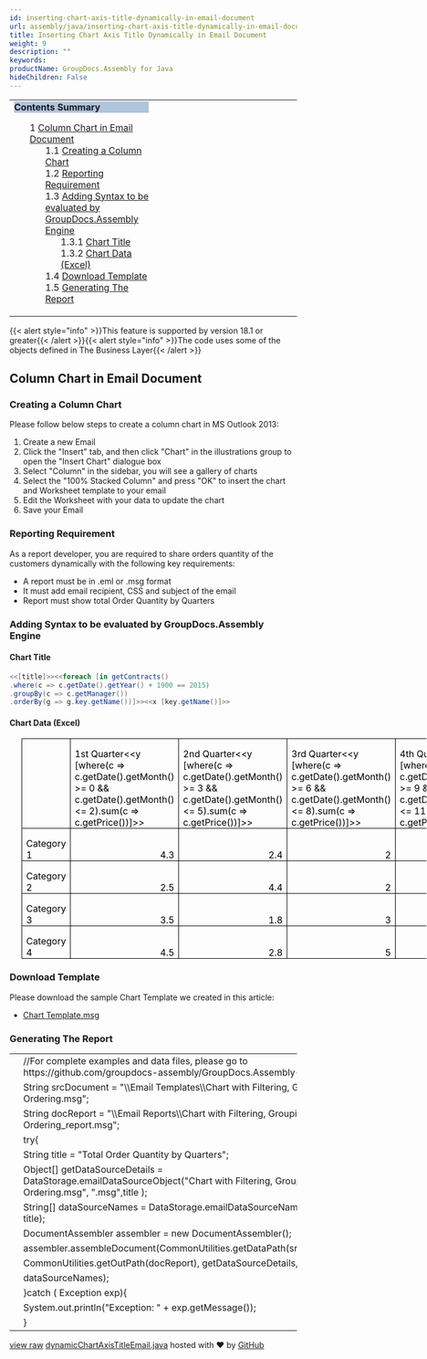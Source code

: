 ```yaml
---
id: inserting-chart-axis-title-dynamically-in-email-document
url: assembly/java/inserting-chart-axis-title-dynamically-in-email-document
title: Inserting Chart Axis Title Dynamically in Email Document
weight: 9
description: ""
keywords: 
productName: GroupDocs.Assembly for Java
hideChildren: False
---
```

<table class="sectionMacro" border="0" cellpadding="5" cellspacing="0" width="100%"><tbody><tr><td valign="top" width="50%"><div class="panel" style="border-top-width: 1px; border-right-width: 1px; border-bottom-width: 1px; border-left-width: 1px;"><div class="panelHeader" style="border-bottom-width: 1px; background-color: rgb(176, 196, 222);"><b>Contents Summary</b></div><div class="panelContent"><style type="text/css">div.rbtoc1590607144834 { padding-top: 0px; padding-right: 0px; padding-bottom: 0px; padding-left: 0px; }div.rbtoc1590607144834 ul { list-style-type: none; list-style-image: none; margin-left: 0px; }div.rbtoc1590607144834 li { margin-left: 0px; padding-left: 0px; }</style><div class="toc rbtoc1590607144834"><ul class="toc-indentation"><li><span class="TOCOutline">1</span> <a href="#InsertingChartAxisTitleDynamicallyinEmailDocument-ColumnChartinEmailDocument">Column Chart in Email Document</a><ul class="toc-indentation"><li><span class="TOCOutline">1.1</span> <a href="#InsertingChartAxisTitleDynamicallyinEmailDocument-CreatingaColumnChart">Creating a Column Chart</a></li><li><span class="TOCOutline">1.2</span> <a href="#InsertingChartAxisTitleDynamicallyinEmailDocument-ReportingRequirement">Reporting Requirement</a></li><li><span class="TOCOutline">1.3</span> <a href="#InsertingChartAxisTitleDynamicallyinEmailDocument-AddingSyntaxtobeevaluatedbyGroupDocs.AssemblyEngine">Adding Syntax to be evaluated by GroupDocs.Assembly Engine</a><ul class="toc-indentation"><li><span class="TOCOutline">1.3.1</span> <a href="#InsertingChartAxisTitleDynamicallyinEmailDocument-ChartTitle">Chart Title</a></li><li><span class="TOCOutline">1.3.2</span> <a href="#InsertingChartAxisTitleDynamicallyinEmailDocument-ChartData(Excel)">Chart Data (Excel)</a></li></ul></li><li><span class="TOCOutline">1.4</span> <a href="#InsertingChartAxisTitleDynamicallyinEmailDocument-DownloadTemplate">Download Template</a></li><li><span class="TOCOutline">1.5</span> <a href="#InsertingChartAxisTitleDynamicallyinEmailDocument-GeneratingTheReport">Generating The Report</a></li></ul></li></ul></div></div></div></td><td valign="top" width="15%">&nbsp;</td><td valign="top" width="35%">&nbsp;</td></tr></tbody></table>

{{< alert style="info" >}}This feature is supported by version 18.1 or greater{{< /alert >}}{{< alert style="info" >}}The code uses some of the objects defined in The Business Layer{{< /alert >}}

## Column Chart in Email Document

### Creating a Column Chart

Please follow below steps to create a column chart in MS Outlook 2013:

1.  Create a new Email
2.  Click the "Insert" tab, and then click "Chart" in the illustrations group to open the "Insert Chart" dialogue box
3.  Select "Column" in the sidebar, you will see a gallery of charts
4.  Select the "100% Stacked Column" and press "OK" to insert the chart and Worksheet template to your email
5.  Edit the Worksheet with your data to update the chart
6.  Save your Email

### Reporting Requirement

As a report developer, you are required to share orders quantity of the customers dynamically with the following key requirements:

*   A report must be in .eml or .msg format
*   It must add email recipient, CSS and subject of the email
*   Report must show total Order Quantity by Quarters

### Adding Syntax to be evaluated by GroupDocs.Assembly Engine

#### Chart Title

```csharp
<<[title]>><<foreach [in getContracts()
.where(c => c.getDate().getYear() + 1900 == 2015)
.groupBy(c => c.getManager())
.orderBy(g => g.key.getName())]>><<x [key.getName()]>>

```

#### Chart Data (Excel)

<table border="1" cellspacing="0" cellpadding="0" width="710" style="width: 532.45pt; margin-left: 15.75pt; border-collapse: collapse; border-top-color: initial; border-top-style: none; border-top-width: initial; border-right-color: initial; border-right-style: none; border-right-width: initial; border-bottom-color: initial; border-bottom-style: none; border-bottom-width: initial; border-left-color: initial; border-left-style: none; border-left-width: initial;"><tbody><tr><td width="98" valign="top" style="width: 73.65pt; border-top-color: windowtext; border-top-style: solid; border-top-width: 1pt; border-right-color: windowtext; border-right-style: solid; border-right-width: 1pt; border-bottom-color: windowtext; border-bottom-style: solid; border-bottom-width: 1pt; border-left-color: windowtext; border-left-style: solid; border-left-width: 1pt; padding-top: 0in; padding-right: 5.4pt; padding-bottom: 0in; padding-left: 5.4pt;"><p style="margin-bottom: 0.0001pt; line-height: normal;">&nbsp;</p></td><td width="153" valign="bottom" style="width: 114.7pt; border-top-color: windowtext; border-top-style: solid; border-top-width: 1pt; border-right-color: windowtext; border-right-style: solid; border-right-width: 1pt; border-bottom-color: windowtext; border-bottom-style: solid; border-bottom-width: 1pt; border-left-color: initial; border-left-style: none; border-left-width: initial; padding-top: 0in; padding-right: 5.4pt; padding-bottom: 0in; padding-left: 5.4pt;"><p style="margin-bottom: 0.0001pt; line-height: normal;"><span style="color: black;">1st Quarter&lt;&lt;y [where(c =&gt; c.getDate().getMonth() &gt;= 0 &amp;&amp; c.getDate().getMonth() &lt;= 2).sum(c =&gt; c.getPrice())]&gt;&gt;</span></p></td><td width="153" valign="bottom" style="width: 114.7pt; border-top-color: windowtext; border-top-style: solid; border-top-width: 1pt; border-right-color: windowtext; border-right-style: solid; border-right-width: 1pt; border-bottom-color: windowtext; border-bottom-style: solid; border-bottom-width: 1pt; border-left-color: initial; border-left-style: none; border-left-width: initial; padding-top: 0in; padding-right: 5.4pt; padding-bottom: 0in; padding-left: 5.4pt;"><p style="margin-bottom: 0.0001pt; line-height: normal;"><span style="color: black;">2nd Quarter&lt;&lt;y [where(c =&gt; c.getDate().getMonth() &gt;= 3 &amp;&amp; c.getDate().getMonth() &lt;= 5).sum(c =&gt; c.getPrice())]&gt;&gt;</span></p></td><td width="153" valign="bottom" style="width: 114.7pt; border-top-color: windowtext; border-top-style: solid; border-top-width: 1pt; border-right-color: windowtext; border-right-style: solid; border-right-width: 1pt; border-bottom-color: windowtext; border-bottom-style: solid; border-bottom-width: 1pt; border-left-color: initial; border-left-style: none; border-left-width: initial; padding-top: 0in; padding-right: 5.4pt; padding-bottom: 0in; padding-left: 5.4pt;"><p style="margin-bottom: 0.0001pt; line-height: normal;"><span style="color: black;">3rd Quarter&lt;&lt;y [where(c =&gt; c.getDate().getMonth() &gt;= 6 &amp;&amp; c.getDate().getMonth() &lt;= 8).sum(c =&gt; c.getPrice())]&gt;&gt;</span></p></td><td width="153" valign="bottom" style="width: 114.7pt; border-top-color: windowtext; border-top-style: solid; border-top-width: 1pt; border-right-color: windowtext; border-right-style: solid; border-right-width: 1pt; border-bottom-color: windowtext; border-bottom-style: solid; border-bottom-width: 1pt; border-left-color: initial; border-left-style: none; border-left-width: initial; padding-top: 0in; padding-right: 5.4pt; padding-bottom: 0in; padding-left: 5.4pt;"><p style="margin-bottom: 0.0001pt; line-height: normal;"><span style="color: black;">4th Quarter&lt;&lt;y [where(c =&gt; c.getDate().getMonth() &gt;= 9 &amp;&amp; c.getDate().getMonth() &lt;= 11).sum(c =&gt; c.getPrice())]&gt;&gt;</span></p></td></tr><tr><td width="98" valign="bottom" style="width: 73.65pt; border-top-color: initial; border-top-style: none; border-top-width: initial; border-right-color: windowtext; border-right-style: solid; border-right-width: 1pt; border-bottom-color: windowtext; border-bottom-style: solid; border-bottom-width: 1pt; border-left-color: windowtext; border-left-style: solid; border-left-width: 1pt; padding-top: 0in; padding-right: 5.4pt; padding-bottom: 0in; padding-left: 5.4pt;"><p style="margin-bottom: 0.0001pt; line-height: normal;"><span style="color: black;">Category 1</span></p></td><td width="153" valign="bottom" style="width: 114.7pt; border-top-color: initial; border-top-style: none; border-top-width: initial; border-left-color: initial; border-left-style: none; border-left-width: initial; border-bottom-color: windowtext; border-bottom-style: solid; border-bottom-width: 1pt; border-right-color: windowtext; border-right-style: solid; border-right-width: 1pt; padding-top: 0in; padding-right: 5.4pt; padding-bottom: 0in; padding-left: 5.4pt;"><p align="right" style="margin-bottom: 0.0001pt; text-align: right; line-height: normal;"><span style="color: black;">4.3</span></p></td><td width="153" valign="bottom" style="width: 114.7pt; border-top-color: initial; border-top-style: none; border-top-width: initial; border-left-color: initial; border-left-style: none; border-left-width: initial; border-bottom-color: windowtext; border-bottom-style: solid; border-bottom-width: 1pt; border-right-color: windowtext; border-right-style: solid; border-right-width: 1pt; padding-top: 0in; padding-right: 5.4pt; padding-bottom: 0in; padding-left: 5.4pt;"><p align="right" style="margin-bottom: 0.0001pt; text-align: right; line-height: normal;"><span style="color: black;">2.4</span></p></td><td width="153" valign="bottom" style="width: 114.7pt; border-top-color: initial; border-top-style: none; border-top-width: initial; border-left-color: initial; border-left-style: none; border-left-width: initial; border-bottom-color: windowtext; border-bottom-style: solid; border-bottom-width: 1pt; border-right-color: windowtext; border-right-style: solid; border-right-width: 1pt; padding-top: 0in; padding-right: 5.4pt; padding-bottom: 0in; padding-left: 5.4pt;"><p align="right" style="margin-bottom: 0.0001pt; text-align: right; line-height: normal;"><span style="color: black;">2</span></p></td><td width="153" valign="bottom" style="width: 114.7pt; border-top-color: initial; border-top-style: none; border-top-width: initial; border-left-color: initial; border-left-style: none; border-left-width: initial; border-bottom-color: windowtext; border-bottom-style: solid; border-bottom-width: 1pt; border-right-color: windowtext; border-right-style: solid; border-right-width: 1pt; padding-top: 0in; padding-right: 5.4pt; padding-bottom: 0in; padding-left: 5.4pt;"><p align="right" style="margin-bottom: 0.0001pt; text-align: right; line-height: normal;"><span style="color: black;">3</span></p></td></tr><tr><td width="98" valign="bottom" style="width: 73.65pt; border-top-color: initial; border-top-style: none; border-top-width: initial; border-right-color: windowtext; border-right-style: solid; border-right-width: 1pt; border-bottom-color: windowtext; border-bottom-style: solid; border-bottom-width: 1pt; border-left-color: windowtext; border-left-style: solid; border-left-width: 1pt; padding-top: 0in; padding-right: 5.4pt; padding-bottom: 0in; padding-left: 5.4pt;"><p style="margin-bottom: 0.0001pt; line-height: normal;"><span style="color: black;">Category 2</span></p></td><td width="153" valign="bottom" style="width: 114.7pt; border-top-color: initial; border-top-style: none; border-top-width: initial; border-left-color: initial; border-left-style: none; border-left-width: initial; border-bottom-color: windowtext; border-bottom-style: solid; border-bottom-width: 1pt; border-right-color: windowtext; border-right-style: solid; border-right-width: 1pt; padding-top: 0in; padding-right: 5.4pt; padding-bottom: 0in; padding-left: 5.4pt;"><p align="right" style="margin-bottom: 0.0001pt; text-align: right; line-height: normal;"><span style="color: black;">2.5</span></p></td><td width="153" valign="bottom" style="width: 114.7pt; border-top-color: initial; border-top-style: none; border-top-width: initial; border-left-color: initial; border-left-style: none; border-left-width: initial; border-bottom-color: windowtext; border-bottom-style: solid; border-bottom-width: 1pt; border-right-color: windowtext; border-right-style: solid; border-right-width: 1pt; padding-top: 0in; padding-right: 5.4pt; padding-bottom: 0in; padding-left: 5.4pt;"><p align="right" style="margin-bottom: 0.0001pt; text-align: right; line-height: normal;"><span style="color: black;">4.4</span></p></td><td width="153" valign="bottom" style="width: 114.7pt; border-top-color: initial; border-top-style: none; border-top-width: initial; border-left-color: initial; border-left-style: none; border-left-width: initial; border-bottom-color: windowtext; border-bottom-style: solid; border-bottom-width: 1pt; border-right-color: windowtext; border-right-style: solid; border-right-width: 1pt; padding-top: 0in; padding-right: 5.4pt; padding-bottom: 0in; padding-left: 5.4pt;"><p align="right" style="margin-bottom: 0.0001pt; text-align: right; line-height: normal;"><span style="color: black;">2</span></p></td><td width="153" valign="bottom" style="width: 114.7pt; border-top-color: initial; border-top-style: none; border-top-width: initial; border-left-color: initial; border-left-style: none; border-left-width: initial; border-bottom-color: windowtext; border-bottom-style: solid; border-bottom-width: 1pt; border-right-color: windowtext; border-right-style: solid; border-right-width: 1pt; padding-top: 0in; padding-right: 5.4pt; padding-bottom: 0in; padding-left: 5.4pt;"><p align="right" style="margin-bottom: 0.0001pt; text-align: right; line-height: normal;"><span style="color: black;">2</span></p></td></tr><tr><td width="98" valign="bottom" style="width: 73.65pt; border-top-color: initial; border-top-style: none; border-top-width: initial; border-right-color: windowtext; border-right-style: solid; border-right-width: 1pt; border-bottom-color: windowtext; border-bottom-style: solid; border-bottom-width: 1pt; border-left-color: windowtext; border-left-style: solid; border-left-width: 1pt; padding-top: 0in; padding-right: 5.4pt; padding-bottom: 0in; padding-left: 5.4pt;"><p style="margin-bottom: 0.0001pt; line-height: normal;"><span style="color: black;">Category 3</span></p></td><td width="153" valign="bottom" style="width: 114.7pt; border-top-color: initial; border-top-style: none; border-top-width: initial; border-left-color: initial; border-left-style: none; border-left-width: initial; border-bottom-color: windowtext; border-bottom-style: solid; border-bottom-width: 1pt; border-right-color: windowtext; border-right-style: solid; border-right-width: 1pt; padding-top: 0in; padding-right: 5.4pt; padding-bottom: 0in; padding-left: 5.4pt;"><p align="right" style="margin-bottom: 0.0001pt; text-align: right; line-height: normal;"><span style="color: black;">3.5</span></p></td><td width="153" valign="bottom" style="width: 114.7pt; border-top-color: initial; border-top-style: none; border-top-width: initial; border-left-color: initial; border-left-style: none; border-left-width: initial; border-bottom-color: windowtext; border-bottom-style: solid; border-bottom-width: 1pt; border-right-color: windowtext; border-right-style: solid; border-right-width: 1pt; padding-top: 0in; padding-right: 5.4pt; padding-bottom: 0in; padding-left: 5.4pt;"><p align="right" style="margin-bottom: 0.0001pt; text-align: right; line-height: normal;"><span style="color: black;">1.8</span></p></td><td width="153" valign="bottom" style="width: 114.7pt; border-top-color: initial; border-top-style: none; border-top-width: initial; border-left-color: initial; border-left-style: none; border-left-width: initial; border-bottom-color: windowtext; border-bottom-style: solid; border-bottom-width: 1pt; border-right-color: windowtext; border-right-style: solid; border-right-width: 1pt; padding-top: 0in; padding-right: 5.4pt; padding-bottom: 0in; padding-left: 5.4pt;"><p align="right" style="margin-bottom: 0.0001pt; text-align: right; line-height: normal;"><span style="color: black;">3</span></p></td><td width="153" valign="bottom" style="width: 114.7pt; border-top-color: initial; border-top-style: none; border-top-width: initial; border-left-color: initial; border-left-style: none; border-left-width: initial; border-bottom-color: windowtext; border-bottom-style: solid; border-bottom-width: 1pt; border-right-color: windowtext; border-right-style: solid; border-right-width: 1pt; padding-top: 0in; padding-right: 5.4pt; padding-bottom: 0in; padding-left: 5.4pt;"><p align="right" style="margin-bottom: 0.0001pt; text-align: right; line-height: normal;"><span style="color: black;">5</span></p></td></tr><tr><td width="98" valign="bottom" style="width: 73.65pt; border-top-color: initial; border-top-style: none; border-top-width: initial; border-right-color: windowtext; border-right-style: solid; border-right-width: 1pt; border-bottom-color: windowtext; border-bottom-style: solid; border-bottom-width: 1pt; border-left-color: windowtext; border-left-style: solid; border-left-width: 1pt; padding-top: 0in; padding-right: 5.4pt; padding-bottom: 0in; padding-left: 5.4pt;"><p style="margin-bottom: 0.0001pt; line-height: normal;"><span style="color: black;">Category 4</span></p></td><td width="153" valign="bottom" style="width: 114.7pt; border-top-color: initial; border-top-style: none; border-top-width: initial; border-left-color: initial; border-left-style: none; border-left-width: initial; border-bottom-color: windowtext; border-bottom-style: solid; border-bottom-width: 1pt; border-right-color: windowtext; border-right-style: solid; border-right-width: 1pt; padding-top: 0in; padding-right: 5.4pt; padding-bottom: 0in; padding-left: 5.4pt;"><p align="right" style="margin-bottom: 0.0001pt; text-align: right; line-height: normal;"><span style="color: black;">4.5</span></p></td><td width="153" valign="bottom" style="width: 114.7pt; border-top-color: initial; border-top-style: none; border-top-width: initial; border-left-color: initial; border-left-style: none; border-left-width: initial; border-bottom-color: windowtext; border-bottom-style: solid; border-bottom-width: 1pt; border-right-color: windowtext; border-right-style: solid; border-right-width: 1pt; padding-top: 0in; padding-right: 5.4pt; padding-bottom: 0in; padding-left: 5.4pt;"><p align="right" style="margin-bottom: 0.0001pt; text-align: right; line-height: normal;"><span style="color: black;">2.8</span></p></td><td width="153" valign="bottom" style="width: 114.7pt; border-top-color: initial; border-top-style: none; border-top-width: initial; border-left-color: initial; border-left-style: none; border-left-width: initial; border-bottom-color: windowtext; border-bottom-style: solid; border-bottom-width: 1pt; border-right-color: windowtext; border-right-style: solid; border-right-width: 1pt; padding-top: 0in; padding-right: 5.4pt; padding-bottom: 0in; padding-left: 5.4pt;"><p align="right" style="margin-bottom: 0.0001pt; text-align: right; line-height: normal;"><span style="color: black;">5</span></p></td><td width="153" valign="bottom" style="width: 114.7pt; border-top-color: initial; border-top-style: none; border-top-width: initial; border-left-color: initial; border-left-style: none; border-left-width: initial; border-bottom-color: windowtext; border-bottom-style: solid; border-bottom-width: 1pt; border-right-color: windowtext; border-right-style: solid; border-right-width: 1pt; padding-top: 0in; padding-right: 5.4pt; padding-bottom: 0in; padding-left: 5.4pt;"><p align="right" style="margin-bottom: 0.0001pt; text-align: right; line-height: normal;"><span style="color: black;">2</span></p></td></tr></tbody></table>

### Download Template

Please download the sample Chart Template we created in this article:

*   [Chart Template.msg](https://github.com/groupdocs-assembly/GroupDocs.Assembly-for-Java/blob/master/Examples/GroupDocs.Assembly.Examples.Java/Data/Storage/Email%20Templates/Chart%20with%20Filtering%2C%20Grouping%2C%20and%20Ordering_Dynamic_Title.msg)

### Generating The Report

<table class="highlight tab-size js-file-line-container" data-tab-size="8" data-paste-markdown-skip=""><tbody><tr><td id="file-dynamicchartaxistitleemail-java-L1" class="blob-num js-line-number" data-line-number="1"></td><td id="file-dynamicchartaxistitleemail-java-LC1" class="blob-code blob-code-inner js-file-line"><span class="pl-c"><span class="pl-c">//</span>For complete examples and data files, please go to https://github.com/groupdocs-assembly/GroupDocs.Assembly-for-Java</span></td></tr><tr><td id="file-dynamicchartaxistitleemail-java-L2" class="blob-num js-line-number" data-line-number="2"></td><td id="file-dynamicchartaxistitleemail-java-LC2" class="blob-code blob-code-inner js-file-line"><span class="pl-smi">String</span> srcDocument <span class="pl-k">=</span> <span class="pl-s"><span class="pl-pds">"</span><span class="pl-cce">\\</span>Email Templates<span class="pl-cce">\\</span>Chart with Filtering, Grouping, and Ordering.msg<span class="pl-pds">"</span></span>;</td></tr><tr><td id="file-dynamicchartaxistitleemail-java-L3" class="blob-num js-line-number" data-line-number="3"></td><td id="file-dynamicchartaxistitleemail-java-LC3" class="blob-code blob-code-inner js-file-line"><span class="pl-smi">String</span> docReport <span class="pl-k">=</span> <span class="pl-s"><span class="pl-pds">"</span><span class="pl-cce">\\</span>Email Reports<span class="pl-cce">\\</span>Chart with Filtering, Grouping, and Ordering_report.msg<span class="pl-pds">"</span></span>;</td></tr><tr><td id="file-dynamicchartaxistitleemail-java-L4" class="blob-num js-line-number" data-line-number="4"></td><td id="file-dynamicchartaxistitleemail-java-LC4" class="blob-code blob-code-inner js-file-line"><span class="pl-k">try</span>{</td></tr><tr><td id="file-dynamicchartaxistitleemail-java-L5" class="blob-num js-line-number" data-line-number="5"></td><td id="file-dynamicchartaxistitleemail-java-LC5" class="blob-code blob-code-inner js-file-line"><span class="pl-smi">String</span> title <span class="pl-k">=</span> <span class="pl-s"><span class="pl-pds">"</span>Total Order Quantity by Quarters<span class="pl-pds">"</span></span>;</td></tr><tr><td id="file-dynamicchartaxistitleemail-java-L6" class="blob-num js-line-number" data-line-number="6"></td><td id="file-dynamicchartaxistitleemail-java-LC6" class="blob-code blob-code-inner js-file-line"><span class="pl-k">Object</span>[] getDataSourceDetails <span class="pl-k">=</span> <span class="pl-smi">DataStorage</span><span class="pl-k">.</span>emailDataSourceObject(<span class="pl-s"><span class="pl-pds">"</span>Chart with Filtering, Grouping, and Ordering.msg<span class="pl-pds">"</span></span>, <span class="pl-s"><span class="pl-pds">"</span>.msg<span class="pl-pds">"</span></span>,title );</td></tr><tr><td id="file-dynamicchartaxistitleemail-java-L7" class="blob-num js-line-number" data-line-number="7"></td><td id="file-dynamicchartaxistitleemail-java-LC7" class="blob-code blob-code-inner js-file-line"><span class="pl-k">String</span>[] dataSourceNames <span class="pl-k">=</span> <span class="pl-smi">DataStorage</span><span class="pl-k">.</span>emailDataSourceName(<span class="pl-s"><span class="pl-pds">"</span>.msg<span class="pl-pds">"</span></span>, title);</td></tr><tr><td id="file-dynamicchartaxistitleemail-java-L8" class="blob-num js-line-number" data-line-number="8"></td><td id="file-dynamicchartaxistitleemail-java-LC8" class="blob-code blob-code-inner js-file-line"><span class="pl-smi">DocumentAssembler</span> assembler <span class="pl-k">=</span> <span class="pl-k">new</span> <span class="pl-smi">DocumentAssembler</span>();</td></tr><tr><td id="file-dynamicchartaxistitleemail-java-L9" class="blob-num js-line-number" data-line-number="9"></td><td id="file-dynamicchartaxistitleemail-java-LC9" class="blob-code blob-code-inner js-file-line">assembler<span class="pl-k">.</span>assembleDocument(<span class="pl-smi">CommonUtilities</span><span class="pl-k">.</span>getDataPath(srcDocument),</td></tr><tr><td id="file-dynamicchartaxistitleemail-java-L10" class="blob-num js-line-number" data-line-number="10"></td><td id="file-dynamicchartaxistitleemail-java-LC10" class="blob-code blob-code-inner js-file-line"><span class="pl-smi">CommonUtilities</span><span class="pl-k">.</span>getOutPath(docReport), getDataSourceDetails,</td></tr><tr><td id="file-dynamicchartaxistitleemail-java-L11" class="blob-num js-line-number" data-line-number="11"></td><td id="file-dynamicchartaxistitleemail-java-LC11" class="blob-code blob-code-inner js-file-line">dataSourceNames);</td></tr><tr><td id="file-dynamicchartaxistitleemail-java-L12" class="blob-num js-line-number" data-line-number="12"></td><td id="file-dynamicchartaxistitleemail-java-LC12" class="blob-code blob-code-inner js-file-line">}<span class="pl-k">catch</span> ( <span class="pl-smi">Exception</span> exp){</td></tr><tr><td id="file-dynamicchartaxistitleemail-java-L13" class="blob-num js-line-number" data-line-number="13"></td><td id="file-dynamicchartaxistitleemail-java-LC13" class="blob-code blob-code-inner js-file-line"><span class="pl-smi">System</span><span class="pl-k">.</span>out<span class="pl-k">.</span>println(<span class="pl-s"><span class="pl-pds">"</span>Exception: <span class="pl-pds">"</span></span> <span class="pl-k">+</span> exp<span class="pl-k">.</span>getMessage());</td></tr><tr><td id="file-dynamicchartaxistitleemail-java-L14" class="blob-num js-line-number" data-line-number="14"></td><td id="file-dynamicchartaxistitleemail-java-LC14" class="blob-code blob-code-inner js-file-line">}</td></tr></tbody></table>

[view raw](https://gist.github.com/GroupDocsGists/10096bac56029ef28eed87add3a237a0/raw/429d03dc0c44522ebdde82e38b2244324697b5bc/dynamicChartAxisTitleEmail.java) [dynamicChartAxisTitleEmail.java](https://gist.github.com/GroupDocsGists/10096bac56029ef28eed87add3a237a0#file-dynamicchartaxistitleemail-java) hosted with ❤ by [GitHub](https://github.com)
